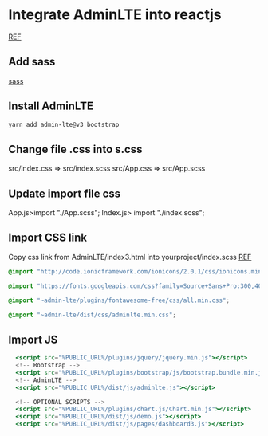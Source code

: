 # Integrate AdminLTE into reactjs

[REF](https://github.com/erdkse/adminlte-3-react)

## Add sass

[sass](https://blog.bitsrc.io/how-to-use-sass-and-css-modules-with-create-react-app-83fa8b805e5e)

## Install AdminLTE

```bash
yarn add admin-lte@v3 bootstrap
```

## Change file .css into s.css

src/index.css => src/index.scss
src/App.css => src/App.scss

## Update import file css

App.js>import "./App.scss";
Index.js> import "./index.scss";

## Import CSS link

Copy css link from AdminLTE/index3.html into yourproject/index.scss
[REF](https://create-react-app.dev/docs/adding-a-sass-stylesheet/)

```scss
@import "http://code.ionicframework.com/ionicons/2.0.1/css/ionicons.min.css";

@import "https://fonts.googleapis.com/css?family=Source+Sans+Pro:300,400,400i,700";

@import "~admin-lte/plugins/fontawesome-free/css/all.min.css";

@import "~admin-lte/dist/css/adminlte.min.css";
```

## Import JS

```jsx
  <script src="%PUBLIC_URL%/plugins/jquery/jquery.min.js"></script>
  <!-- Bootstrap -->
  <script src="%PUBLIC_URL%/plugins/bootstrap/js/bootstrap.bundle.min.js"></script>
  <!-- AdminLTE -->
  <script src="%PUBLIC_URL%/dist/js/adminlte.js"></script>

  <!-- OPTIONAL SCRIPTS -->
  <script src="%PUBLIC_URL%/plugins/chart.js/Chart.min.js"></script>
  <script src="%PUBLIC_URL%/dist/js/demo.js"></script>
  <script src="%PUBLIC_URL%/dist/js/pages/dashboard3.js"></script>
```
